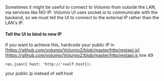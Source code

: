 Sometimes it might be useful to connect to Volumio from outside the LAN, via services like NO-IP. Volumio UI uses socket.io to communicate with the backend, so we must tell the UI to connect
to the external IP rather than the LAN's IP.

 #### Tell the UI to bind to new IP

 If you want to achieve this, hardcode your public IP in [https://github.com/volumio/Volumio2/blob/master/http/restapi.js](https://github.com/volumio/Volumio2/blob/master/http/restapi.js line 49

```
res.json({ host: 'http://'+self.host});
```

your public ip instead of self.host
